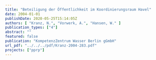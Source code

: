 ```yaml
---
title: "Beteiligung der Öffentlichkeit im Koordinierungsraum Havel"
date: 2004-01-01
publishDate: 2020-05-25T15:14:05Z
authors: [ "Kranz, N.", "Vorwerk, A.", "Hansen, W." ]
publication_types: ["4"]
abstract: ""
featured: false
publication: "KompetenzZentrum Wasser Berlin gGmbH"
url_pdf: "../../../pdf/Kranz-2004-283.pdf"
projects: ["pprp"]
---
```


